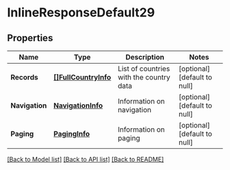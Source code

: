 # InlineResponseDefault29

## Properties
Name | Type | Description | Notes
------------ | ------------- | ------------- | -------------
**Records** | [**[]FullCountryInfo**](FullCountryInfo.md) | List of countries with the country data | [optional] [default to null]
**Navigation** | [**NavigationInfo**](NavigationInfo.md) | Information on navigation | [optional] [default to null]
**Paging** | [**PagingInfo**](PagingInfo.md) | Information on paging | [optional] [default to null]

[[Back to Model list]](../README.md#documentation-for-models) [[Back to API list]](../README.md#documentation-for-api-endpoints) [[Back to README]](../README.md)


